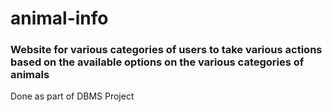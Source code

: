 # animal-info
### Website for various categories of users to take various actions based on the available options on the various categories of animals  

Done as part of DBMS Project
